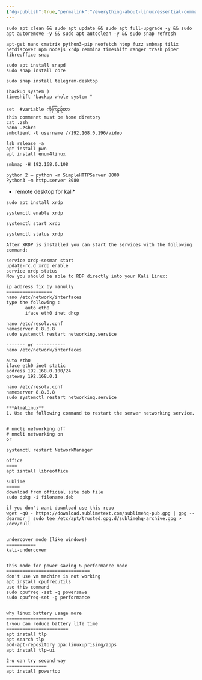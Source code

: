 ```yaml
---
{"dg-publish":true,"permalink":"/everything-about-linux/essential-command-line-setup-linux-guide/","dgPassFrontmatter":true,"noteIcon":""}
---
```


```
sudo apt clean && sudo apt update && sudo apt full-upgrade -y && sudo apt autoremove -y && sudo apt autoclean -y && sudo snap refresh
```
```
apt-get nano cmatrix python3-pip neofetch htop fuzz smbmap tilix netdiscover npm nodejs xrdp remmina timeshift ranger trash piper libreoffice snap
```
```forsnap
sudo apt install snapd
sudo snap install core
```
```
sudo snap install telegram-desktop
```
	(backup system )
	timeshift "backup whole system "
	
	set  #variable ကိုကြည့်တာ
	this commennt must be home diretory
	cat .zsh
	nano .zshrc
	smbclient -U username //192.168.0.196/video
	
	lsb_release -a
	apt install pwn
	apt install enum4linux
	
	smbmap -H 192.168.0.108
	
	python 2 — python -m SimpleHTTPServer 8000
	Python3 —m http.server 8080

* remote desktop for kali*
```
sudo apt install xrdp
```
```
systemctl enable xrdp
```
```
systemctl start xrdp
```
```
systemctl status xrdp
```

	After XRDP is installed you can start the services with the following command:

	service xrdp-sesman start
	update-rc.d xrdp enable     
	service xrdp status
	Now you should be able to RDP directly into your Kali Linux:
	
	ip address fix by manully
	=================
	nano /etc/network/interfaces 
	type the following :
	       auto eth0
	       iface eth0 inet dhcp
	
	nano /etc/resolv.conf
	nameserver 8.8.8.8
	sudo systemctl restart networking.service
	
	------- or -----------
	nano /etc/network/interfaces 
	
	auto eth0
	iface eth0 inet static
	address 192.168.0.100/24
	gateway 192.168.0.1
	
	nano /etc/resolv.conf
	nameserver 8.8.8.8
	sudo systemctl restart networking.service
	
	***AlmaLinux**
	1. Use the following command to restart the server networking service.
    

    # nmcli networking off
    # nmcli networking on
    or

```
systemctl restart NetworkManager
```

	office 
	====
	apt isntall libreoffice
	
	sublime
	=====
	download from official site deb file
	sudo dpkg -i filename.deb
	
	if you don't want download use this repo
	wget -qO - https://download.sublimetext.com/sublimehq-pub.gpg | gpg --dearmor | sudo tee /etc/apt/trusted.gpg.d/sublimehq-archive.gpg > /dev/null
	
	
	undercover mode (like windows)
	===========
	kali-undercover
	
	
	this mode for power saving & performance mode
	===============================
	don't use vm machine is not working
	apt install cpufrequtils
	use this command 
	sudo cpufreq -set -g powersave
	sudo cpufreq-set -g performance
	
	
	why linux battery usage more
	=====================
	1-you can reduce battery life time
	=======================
	apt install tlp
	apt search tlp
	add-apt-repository ppa:linuxuprising/apps
	apt install tlp-ui
	
	2-u can try second way 
	===============
	apt install powertop